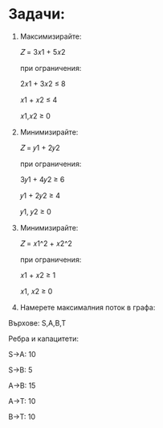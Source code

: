 # Задачи:

1. Максимизирайте:

     𝑍 = 3𝑥1 + 5𝑥2

   при ограничения:

    2𝑥1 + 3𝑥2 ≤ 8
   
     𝑥1 + 𝑥2 ≤ 4
   
     𝑥1,𝑥2 ≥ 0

2. Минимизирайте:

    𝑍 = 𝑦1 + 2𝑦2
   
   при ограничения:

   3𝑦1 + 4𝑦2 ≥ 6
   
    𝑦1 + 2𝑦2 ≥ 4
   
    𝑦1, 𝑦2 ≥ 0

3. Минимизирайте:

   𝑍 = 𝑥1^2 + 𝑥2^2
   
   при ограничения:

   𝑥1 + 𝑥2 ≥ 1
   
   𝑥1, 𝑥2 ≥ 0
   

4. Намерете максималния поток в графа:

Върхове: S,A,B,T

Ребра и капацитети:
  
   S→A: 10
   
   S→B: 5
   
   A→B: 15
   
   A→T: 10
   
   B→T: 10
   

